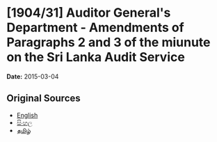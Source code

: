 # [1904/31] Auditor General's Department - Amendments of Paragraphs 2 and 3 of the miunute on the Sri Lanka Audit Service

**Date:** 2015-03-04

## Original Sources

- [English](https://documents.gov.lk/view/extra-gazettes/2015/3/1904-31_E.pdf)
- [සිංහල](https://documents.gov.lk/view/extra-gazettes/2015/3/1904-31_S.pdf)
- [தமிழ்](https://documents.gov.lk/view/extra-gazettes/2015/3/1904-31_T.pdf)
